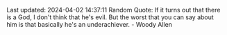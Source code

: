 Last updated: 2024-04-02 14:37:11
Random Quote: If it turns out that there is a God, I don't think that he's evil. But the worst that you can say about him is that basically he's an underachiever. - Woody Allen